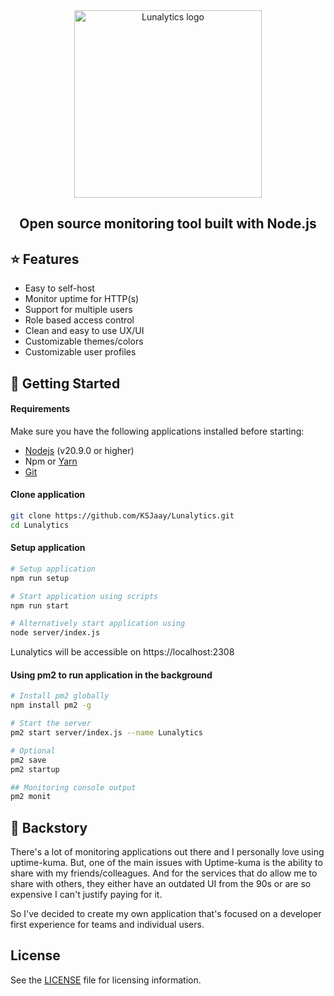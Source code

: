 <div align="center">
  <img src="https://raw.githubusercontent.com/KSJaay/Lunalytics/main/public/LogoWithName.png" width="300px" alt="Lunalytics logo" />
</div>

<h2 align="center">Open source monitoring tool built with Node.js</h2>

## ⭐ Features

- Easy to self-host
- Monitor uptime for HTTP(s)
- Support for multiple users
- Role based access control
- Clean and easy to use UX/UI
- Customizable themes/colors
- Customizable user profiles

## 🚀 Getting Started

#### Requirements

Make sure you have the following applications installed before starting:

- [Nodejs](https://nodejs.org/en/download/) (v20.9.0 or higher)
- Npm or [Yarn](https://classic.yarnpkg.com/lang/en/docs/install/#windows-stable)
- [Git](https://git-scm.com/)

#### Clone application

```bash
git clone https://github.com/KSJaay/Lunalytics.git
cd Lunalytics
```

#### Setup application

```bash
# Setup application
npm run setup

# Start application using scripts
npm run start

# Alternatively start application using
node server/index.js
```

Lunalytics will be accessible on https://localhost:2308

#### Using pm2 to run application in the background

```bash
# Install pm2 globally
npm install pm2 -g

# Start the server
pm2 start server/index.js --name Lunalytics

# Optional
pm2 save
pm2 startup

## Monitoring console output
pm2 monit
```

## 📖 Backstory

There's a lot of monitoring applications out there and I personally love using uptime-kuma. But, one of the main issues with Uptime-kuma is the ability to share with my friends/colleagues. And for the services that do allow me to share with others, they either have an outdated UI from the 90s or are so expensive I can't justify paying for it.

So I've decided to create my own application that's focused on a developer first experience for teams and individual users.

## License

See the [LICENSE](https://github.com/KSJaay/Lunalytics/blob/main/LICENSE) file for licensing information.
